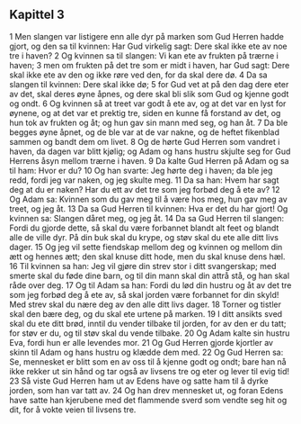 ## Kapittel 3

1 Men slangen var listigere enn alle dyr på marken som Gud Herren hadde gjort, og den sa til kvinnen: Har Gud virkelig sagt: Dere skal ikke ete av noe tre i haven?
2 Og kvinnen sa til slangen: Vi kan ete av frukten på trærne i haven;
3 men om frukten på det tre som er midt i haven, har Gud sagt: Dere skal ikke ete av den og ikke røre ved den, for da skal dere dø.
4 Da sa slangen til kvinnen: Dere skal ikke dø;
5 for Gud vet at på den dag dere eter av det, skal deres øyne åpnes, og dere skal bli slik som Gud og kjenne godt og ondt.
6 Og kvinnen så at treet var godt å ete av, og at det var en lyst for øynene, og at det var et prektig tre, siden en kunne få forstand av det, og hun tok av frukten og åt; og hun gav sin mann med seg, og han åt.
7 Da ble begges øyne åpnet, og de ble var at de var nakne, og de heftet fikenblad sammen og bandt dem om livet.
8 Og de hørte Gud Herren som vandret i haven, da dagen var blitt kjølig; og Adam og hans hustru skjulte seg for Gud Herrens åsyn mellom trærne i haven.
9 Da kalte Gud Herren på Adam og sa til ham: Hvor er du?
10 Og han svarte: Jeg hørte deg i haven; da ble jeg redd, fordi jeg var naken, og jeg skulte meg.
11 Da sa han: Hvem har sagt deg at du er naken? Har du ett av det tre som jeg forbød deg å ete av?
12 Og Adam sa: Kvinnen som du gav meg til å være hos meg, hun gav meg av treet, og jeg åt.
13 Da sa Gud Herren til kvinnen: Hva er det du har gjort! Og kvinnen sa: Slangen dåret meg, og jeg åt.
14 Da sa Gud Herren til slangen: Fordi du gjorde dette, så skal du være forbannet blandt alt feet og blandt alle de ville dyr. På din buk skal du krype, og støv skal du ete alle ditt livs dager.
15 Og jeg vil sette fiendskap mellom deg og kvinnen og mellom din ætt og hennes ætt; den skal knuse ditt hode, men du skal knuse dens hæl.
16 Til kvinnen sa han: Jeg vil gjøre din strev stor i ditt svangerskap; med smerte skal du føde dine barn, og til din mann skal din attrå stå, og han skal råde over deg.
17 Og til Adam sa han: Fordi du lød din hustru og åt av det tre som jeg forbød deg å ete av, så skal jorden være forbannet for din skyld! Med strev skal du nære deg av den alle ditt livs dager.
18 Torner og tistler skal den bære deg, og du skal ete urtene på marken.
19 I ditt ansikts sved skal du ete ditt brød, inntil du vender tilbake til jorden, for av den er du tatt; for støv er du, og til støv skal du vende tilbake.
20 Og Adam kalte sin hustru Eva, fordi hun er alle levendes mor.
21 Og Gud Herren gjorde kjortler av skinn til Adam og hans hustru og klædde dem med.
22 Og Gud Herren sa: Se, mennesket er blitt som en av oss til å kjenne godt og ondt; bare han nå ikke rekker ut sin hånd og tar også av livsens tre og eter og lever til evig tid!
23 Så viste Gud Herren ham ut av Edens have og satte ham til å dyrke jorden, som han var tatt av.
24 Og han drev mennesket ut, og foran Edens have satte han kjerubene med det flammende sverd som vendte seg hit og dit, for å vokte veien til livsens tre.
